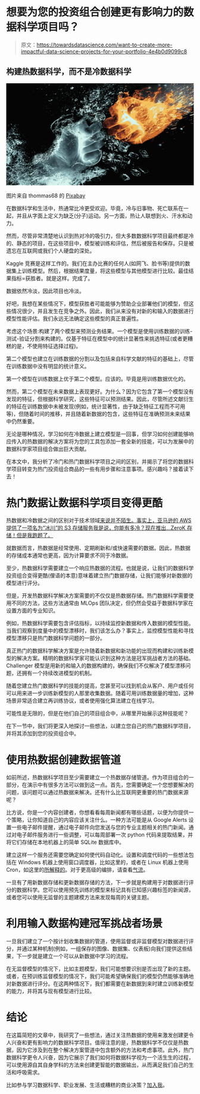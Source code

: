 # 想要为您的投资组合创建更有影响力的数据科学项目吗？

> 原文：<https://towardsdatascience.com/want-to-create-more-impactful-data-science-projects-for-your-portfolio-4e4b0d9099c8>

## 构建热数据科学，而不是冷数据科学

![](img/5f1e0b874ebc07e525888636dca58938.png)

图片来自 thommas68 的 [Pixabay](https://pixabay.com/illustrations/fire-and-water-hands-fight-fire-2354583/)

在数据科学和生活中，热通常比冷更受欢迎。毕竟，冷与旧事物、死亡联系在一起，并且从字面上定义为缺乏(分子)运动。另一方面，热让人联想到火、汗水和动力。

然而，尽管非常清楚地认识到热对冷的吸引力，但大多数数据科学项目最终都是冷的、静态的项目，在这些项目中，模型被训练和评估，然后被报告和保存。只是被遗忘在互联网或我们个人硬盘的深处。

Kaggle 竞赛是这样工作的。我们在主办比赛的任何人(如网飞、脸书等)提供的数据集上训练模型。然后，根据结果度量，将这些模型与其他模型进行比较。最佳结果指标=获胜者。就是这样。完成了。

数据依然冷淡，因此项目也冷淡。

好吧，我想在某些情况下，模型获胜者可能能够为赞助企业部署他们的模型，但这些情况很少，并且发生在竞争之外。因此，我们从来没有对新的和输入的数据进行模型性能评估。我们永远无法确定这些模型的真正普遍性。

考虑这个场景:构建了两个模型来预测业务结果。一个模型是使用训练数据的训练-测试-验证分割来构建的。仅基于特征在模型中的统计显著性来挑选特征(或者更糟糕的是，不使用特征选择过程)。

第二个模型也建立在训练数据的分割以及包括来自科学文献的特征的基础上，尽管在训练数据中没有明显的统计意义。

第一个模型在训练数据上优于第二个模型。应该的。毕竟是用训练数据优化的。

然而，第二个模型在未来数据上表现更好。为什么？因为它包含了第一个模型没有发现的特征，但根据科学研究，这些特征可以预测结果。因此，尽管所述文献衍生的特征在训练数据中未被发现(例如，统计显著性，由于缺乏特征工程而不可用等)，但随着时间的推移，并且随着新数据的包含，这些特征在准确预测未来结果中仍然重要。

无论是哪种情况，学习如何在冷数据上建立模型是一回事，但学习如何创建能够响应传入的热数据的解决方案将为您的工具包添加一套全新的技能，可以为发展中的数据科学家项目组合做出巨大贡献。

在本文中，我分析了冷门和热门数据科学项目之间的区别，并揭示了将您的数据科学项目转变为热门投资组合商品的一些有用步骤和注意事项。感兴趣吗？接着读下去！

# **热门数据让数据科学项目变得更酷**

热数据和冷数据之间的区别对于技术领域[来说并不陌生。事实上，亚马逊的 AWS 提供了一项名为“冰川”的 S3 存储服务我是说，你能有多冷？现在推出…ZeroK 存储！但是我跑题了。](https://www.backblaze.com/blog/whats-the-diff-hot-and-cold-data-storage/#:~:text=Generally%2C%20though%2C%20hot%20data%20requires,and%20consequently%2C%20less%20expensive%20media)

就数据而言，热数据是经常使用、定期刷新和/或快速需要的数据。因此，热数据的存储成本通常也更高，因为计算要求不同于冷数据。

至少，热数据科学需要建立一个响应热数据的流程。也就是说，让我们的数据科学投资组合变得更酷(俚语的本意)意味着建立热门数据存储，让我们能够对新数据的模型进行评分。

但是，开发热数据科学解决方案需要的不仅仅是热数据存储。热门数据科学需要使用不同的方法，这些方法通常由 MLOps 团队决定，但仍然会受益于数据科学家在设置方面的专业知识。

例如，热数据科学需要包含评估指标，以持续监控新数据和传入数据的模型性能。当我们观察到度量中的模型漂移时，我们该怎么办？事实上，监控模型性能和寻找模型漂移只是热门数据科学问题的一部分。

真正热门的数据科学解决方案是允许随着新数据和新功能的出现而构建和训练新模型的解决方案。精明的数据科学家可能认识到这种方法是冠军挑战者方法的基础。Challenger 模型是用新的和输入的数据构建的，确保我们不仅解决了模型漂移问题，还拥有一个持续改进模型的机制。

随着您建立热门数据科学的技能的提高，您甚至可以找到机会从客户、用户或任何可以用来进一步训练新模型的人那里收集数据。随着可用训练数据量的增加，这种场景非常适合建立再训练协议，或者使用强化算法建立在线学习。

可能性是无限的，但是在他们自己的项目组合中，从哪里开始展示这种技能呢？

在下一节中，我们将更深入地探讨一些想法，以建立您自己的热门数据科学项目，并将其添加到您的投资组合中。

# 使用热数据创建数据管道

如前所述，热数据科学项目至少需要建立一个热数据存储管道。作为项目组合的一部分，在演示中有很多方法可以做到这一点。首先，您需要确定一个您想要解决的问题，该问题可以通过热数据来解决。还有什么比互联网更重要的热门数据来源呢？

比方说，你是一个内容创建者，你想看看每周新闻都有哪些话题，以便为你提供一个策略，让你知道自己的内容应该关注什么。一种方法可能是从 Google Alerts 设置一些电子邮件提醒，通过电子邮件向您发送与您的专业主题相关的热门新闻。通过对电子邮件服务进行一些调整，可以每周部署一次 python 代码来提取结果，并将它们存储在本地机器上的简单 SQLite 数据库中。

建立这样一个服务还需要您确定如何使代码自动化。设置和调度代码的一些想法包括在 Windows 机器上使用窗口调度器，比如这里的，或者在 Linux 机器上使用 Cron，如这里的[所解释的](/how-to-schedule-python-scripts-with-cron-the-only-guide-youll-ever-need-deea2df63b4e)。对于更高级的编排，请查看[气流](https://airflow.apache.org/)。

一旦有了用新数据存储和更新数据存储的方法，下一步就是构建用于对数据进行评分的数据科学。您可以使用预先训练的模型来标记具有已知感兴趣标签的新闻源，或者您可以使用无监督的主题建模方法来发现每周的关键主题。

# **利用输入数据构建冠军挑战者场景**

一旦我们建立了一个按计划收集数据的管道，使用监督或非监督模型对数据进行评分，并通过某种机制(例如，一组保存的图像、数据集、仪表板)向我们提供这些结果，下一步就是建立一个可以从新数据中学习的流程。

在无监督模型的情况下，比如主题模型，我们可能想要识别是否出现了新的主题。或者，在预训练监督模型的情况下，我们可能希望确保我们的模型仍然能够准确地对新数据进行评分。在这两种情况下，我们都需要在新数据到来时建立训练新模型的能力，并将其与现有模型进行比较。

# **结论**

在这篇简短的文章中，我研究了一些想法，通过关注热数据的使用来激发创建更令人兴奋和更有影响力的数据科学项目。值得注意的是，热数据科学不仅仅是热数据，因为它涉及到在整个解决方案管道中包含额外的方法和考虑事项。此外，热门数据科学更令人兴奋，因为它展示了我们如何将数据科学视为一个活生生的过程，可以使用源自其自身学科的方法来创建更智能的数据输出，从而满足我们自己的生活和呼吸需求。

比如参与学习数据科学、职业发展、生活或糟糕的商业决策？[加入我](https://www.facebook.com/groups/thinkdatascience)。